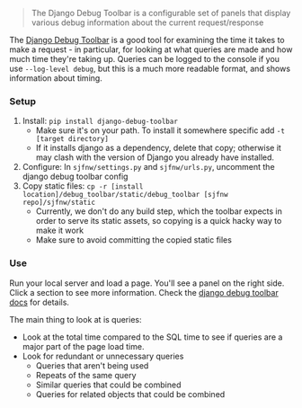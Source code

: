 > The Django Debug Toolbar is a configurable set of panels that display various debug information about the current request/response

The [Django Debug Toolbar](https://github.com/django-debug-toolbar/django-debug-toolbar) is a good tool for examining the time it takes to make a request - in particular, for looking at what queries are made and how much time they're taking up. Queries can be logged to the console if you use `--log-level debug`, but this is a much more readable format, and shows information about timing.

### Setup

1. Install: `pip install django-debug-toolbar`
    - Make sure it's on your path. To install it somewhere specific add `-t [target directory]` 
    - If it installs django as a dependency, delete that copy; otherwise it may clash with the version of Django you already have installed.
2. Configure: In `sjfnw/settings.py` and `sjfnw/urls.py`, uncomment the django debug toolbar config
3. Copy static files: `cp -r [install location]/debug_toolbar/static/debug_toolbar [sjfnw repo]/sjfnw/static`
    - Currently, we don't do any build step, which the toolbar expects in order to serve its static assets, so copying is a quick hacky way to make it work
    - Make sure to avoid committing the copied static files

### Use

Run your local server and load a page. You'll see a panel on the right side. Click a section to see more information. Check the [django debug toolbar docs](http://django-debug-toolbar.readthedocs.org/en/latest/panels.html) for details.

The main thing to look at is queries:

- Look at the total time compared to the SQL time to see if queries are a major part of the page load time.
- Look for redundant or unnecessary queries
    - Queries that aren't being used
    - Repeats of the same query
    - Similar queries that could be combined
    - Queries for related objects that could be combined
